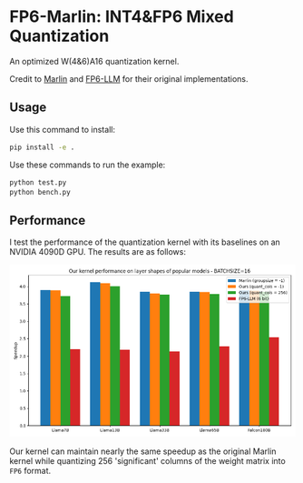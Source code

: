 # FP6-Marlin: INT4&FP6 Mixed Quantization

An optimized W(4&6)A16 quantization kernel. 

Credit to [Marlin](https://arxiv.org/abs/2408.11743) and [FP6-LLM](https://arxiv.org/abs/2401.14112) for their original implementations.

## Usage

Use this command to install:

```bash
pip install -e .
```

Use these commands to run the example:

```bash
python test.py
python bench.py
```

## Performance

I test the performance of the quantization kernel with its baselines on an NVIDIA 4090D GPU. The results are as follows:

![models.png](./assets/models.png)

Our kernel can maintain nearly the same speedup as the original Marlin kernel while quantizing 256 'significant' columns of the weight matrix into `FP6` format.
